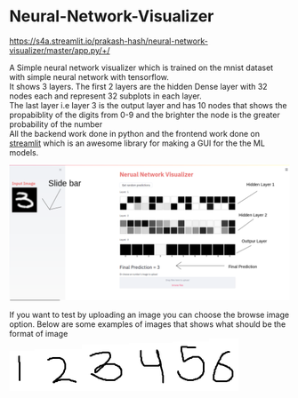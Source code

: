 # Neural-Network-Visualizer
https://s4a.streamlit.io/prakash-hash/neural-network-visualizer/master/app.py/+/

A Simple neural network visualizer which is trained on the mnist dataset with simple neural network with tensorflow.</br>
It shows 3 layers. The first 2 layers are the hidden Dense layer with 32 nodes each and represent 32 subplots in each layer.</br>
The last layer i.e layer 3 is the output layer and has 10 nodes that shows the propabiblity of the digits from 0-9 and the brighter the node is the greater probability of the number </br>
All the backend work done in python and the frontend work done on <a href="https://www.streamlit.io/">streamlit</a> which is an awesome library for making a GUI for the the ML models.

![Screenshot](nnv.png)

If you want to test by uploading an image you can choose the browse image option. Below are some examples of images that shows what should be the format of image<br>
![Screenshot](img/1.png)![Screenshot](img/2.png)![Screenshot](img/3.png)![Screenshot](img/4.png)![Screenshot](img/5.png)![Screenshot](img/6.png)
